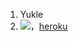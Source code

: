 
1. Yukle
1.  [![](https://www.herokucdn.com/deploy/button.png)](https://heroku.com/deploy?template=https://github.com/enesproovp/shadow-proxy/tree/re)，[heroku](https://heroku.com/deploy?template=https://github.com/enespropvp/shadow-proxy/tree/re)
  

